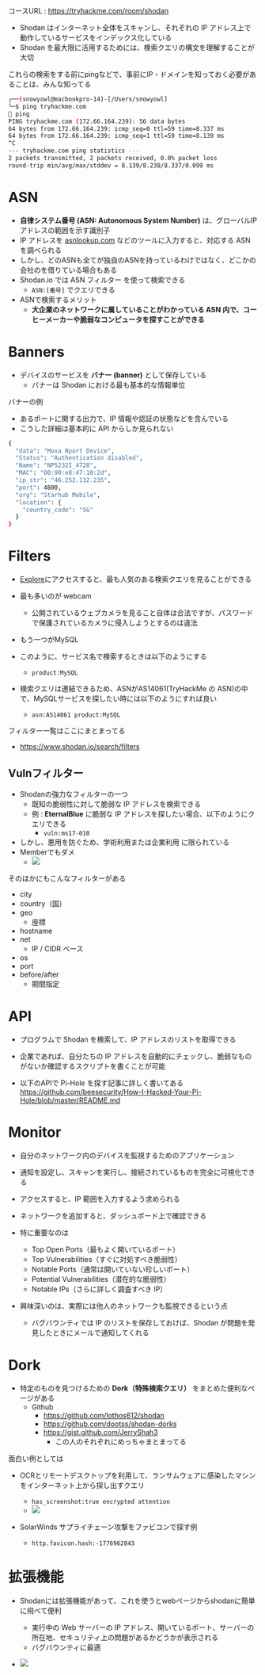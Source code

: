  コースURL : https://tryhackme.com/room/shodan


- Shodan はインターネット全体をスキャンし、それぞれの IP アドレス上で動作しているサービスをインデックス化している
- Shodan を最大限に活用するためには、検索クエリの構文を理解することが大切

これらの検索をする前にpingなどで、事前にIP・ドメインを知っておく必要があることは、みんな知ってる
```sh
┌──(snowyowl@macbookpro-14)-[/Users/snowyowl]
└─$ ping tryhackme.com
🏓 ping
PING tryhackme.com (172.66.164.239): 56 data bytes
64 bytes from 172.66.164.239: icmp_seq=0 ttl=59 time=8.337 ms
64 bytes from 172.66.164.239: icmp_seq=1 ttl=59 time=8.139 ms
^C
--- tryhackme.com ping statistics ---
2 packets transmitted, 2 packets received, 0.0% packet loss
round-trip min/avg/max/stddev = 8.139/8.238/8.337/0.099 ms
```

# ASN
- **自律システム番号 (ASN: Autonomous System Number)** は、グローバルIP アドレスの範囲を示す識別子
- IP アドレスを [asnlookup.com](https://asnlookup.com/) などのツールに入力すると、対応する ASN を調べられる
- しかし、どのASNも全てが独自のASNを持っているわけではなく、どこかの会社のを借りている場合もある
- Shodan.io では ASN フィルター を使って検索できる
	- `ASN:[番号]` でクエリできる
- ASNで検索するメリット
	- **大企業のネットワークに属していることがわかっている ASN 内で、コーヒーメーカーや脆弱なコンピュータを探すことができる**

# Banners
- デバイスのサービスを **バナー (banner)** として保存している
	- バナーは Shodan における最も基本的な情報単位

バナーの例
- あるポートに関する出力で、IP 情報や認証の状態などを含んでいる
- こうした詳細は基本的に API からしか見られない
```sh
{
  "data": "Moxa Nport Device",
  "Status": "Authentication disabled",
  "Name": "NP5232I_4728",
  "MAC": "00:90:e8:47:10:2d",
  "ip_str": "46.252.132.235",
  "port": 4800,
  "org": "Starhub Mobile",
  "location": {
    "country_code": "SG"
  }
}
```

# Filters
- [Explore](https://www.shodan.io/explore)にアクセスすると、最も人気のある検索クエリを見ることができる
- 最も多いのが webcam
	- 公開されているウェブカメラを見ること自体は合法ですが、パスワードで保護されているカメラに侵入しようとするのは違法
- もう一つがMySQL

- このように、サービス名で検索するときは以下のようにする
	- `product:MySQL`
- 検索クエリは連結できるため、ASNがAS14061(TryHackMe の ASN)の中で、MySQLサービスを探したい時には以下のようにすれば良い
	- `asn:AS14061 product:MySQL`

フィルター一覧はここにまとまってる
- https://www.shodan.io/search/filters

## Vulnフィルター
- Shodanの強力なフィルターの一つ
	- 既知の脆弱性に対して脆弱な IP アドレスを検索できる
	- 例 : **EternalBlue** に脆弱な IP アドレスを探したい場合、以下のようにクエリできる
		- `vuln:ms17-010`
- しかし、悪用を防ぐため、学術利用または企業利用 に限られている
- Memberでもダメ
	- ![](https://i.imgur.com/9mWHLvI.png)

そのほかにもこんなフィルターがある
- city
- country（国）
- geo
	- 座標
- hostname
- net
	- IP / CIDR ベース
- os
- port
- before/after
	- 期間指定

# API
- プログラムで Shodan を検索して、IP アドレスのリストを取得できる
- 企業であれば、自分たちの IP アドレスを自動的にチェックし、脆弱なものがないか確認するスクリプトを書くことが可能

- 以下のAPIで Pi-Hole を探す記事に詳しく書いてある
https://github.com/beesecurity/How-I-Hacked-Your-Pi-Hole/blob/master/README.md

# Monitor
- 自分のネットワーク内のデバイスを監視するためのアプリケーション
-  通知を設定し、スキャンを実行し、接続されているものを完全に可視化できる
- アクセスすると、IP 範囲を入力するよう求められる
- ネットワークを追加すると、ダッシュボード上で確認できる
- 特に重要なのは
	- Top Open Ports（最もよく開いているポート）
	- Top Vulnerabilities（すぐに対処すべき脆弱性）
	- Notable Ports（通常は開いていない珍しいポート）
	- Potential Vulnerabilities（潜在的な脆弱性）
	- Notable IPs（さらに詳しく調査すべき IP）

- 興味深いのは、実際には他人のネットワークも監視できるという点
	- バグバウンティでは IP のリストを保存しておけば、Shodan が問題を発見したときにメールで通知してくれる

# Dork
- 特定のものを見つけるための **Dork（特殊検索クエリ）** をまとめた便利なページがある
	- Github
		- https://github.com/lothos612/shodan
		- https://github.com/dootss/shodan-dorks
		- https://gist.github.com/JerryShah3
			- この人のそれぞれにめっちゃまとまってる

面白い例としては
- OCRとリモートデスクトップを利用して、ランサムウェアに感染したマシン をインターネット上から探し出すクエリ
	- `has_screenshot:true encrypted attention`
	- ![](https://i.imgur.com/Y3NPcA1.png)

- SolarWinds サプライチェーン攻撃をファビコンで探す例
	- `http.favicon.hash:-1776962843`


# 拡張機能
- Shodanには拡張機能があって、これを使うとwebページからshodanに簡単に飛べて便利
	- 実行中の Web サーバーの IP アドレス、開いているポート、サーバーの所在地、セキュリティ上の問題があるかどうかが表示される
	- バグバウンティに最適
 
- ![](https://i.imgur.com/j1RcHM0.png)
